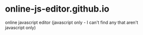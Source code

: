# online-js-editor.github.io
online javascript editor (javascript only - I can't find any that aren't javascript only)
